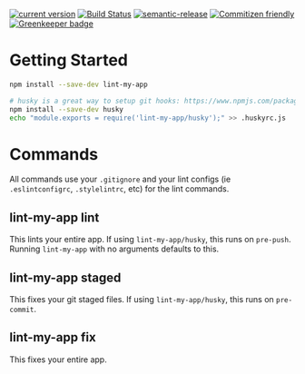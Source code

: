 [![current version](https://img.shields.io/npm/v/lint-my-app.svg)](https://www.npmjs.com/package/lint-my-app)
[![Build Status](https://travis-ci.org/saiichihashimoto/lint-my-app.svg?branch=master)](https://travis-ci.org/saiichihashimoto/lint-my-app)
[![semantic-release](https://img.shields.io/badge/%20%20%F0%9F%93%A6%F0%9F%9A%80-semantic--release-e10079.svg)](https://github.com/semantic-release/semantic-release)
[![Commitizen friendly](https://img.shields.io/badge/commitizen-friendly-brightgreen.svg)](http://commitizen.github.io/cz-cli/)
[![Greenkeeper badge](https://badges.greenkeeper.io/saiichihashimoto/lint-my-app.svg)](https://greenkeeper.io/)

# Getting Started
```bash
npm install --save-dev lint-my-app

# husky is a great way to setup git hooks: https://www.npmjs.com/package/husky
npm install --save-dev husky
echo "module.exports = require('lint-my-app/husky');" >> .huskyrc.js
```

# Commands
All commands use your `.gitignore` and your lint configs (ie `.eslintconfigrc`, `.stylelintrc`, etc) for the lint commands.

## lint-my-app lint
This lints your entire app. If using `lint-my-app/husky`, this runs on `pre-push`. Running `lint-my-app` with no arguments defaults to this.

## lint-my-app staged
This fixes your git staged files. If using `lint-my-app/husky`, this runs on `pre-commit`.

## lint-my-app fix
This fixes your entire app.
